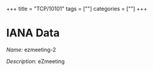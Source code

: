 +++
title = "TCP/10101"
tags = [""]
categories = [""]
+++

# IANA Data

_Name:_ ezmeeting-2

_Description:_ eZmeeting

